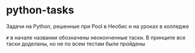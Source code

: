 # python-tasks

Задачи на Python, решенные при Pool в Необис и на уроках в колледже

`#` в начале названии обозначены неоконченные таски. В принципе все таски доделаны, но не по всем тестам были пройдены
